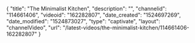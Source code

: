 {
    "title": "The Minimalist Kitchen",
    "description": "",
    "channelid": "114661406",
    "videoid": "162282807",
    "date_created": "1524697269",
    "date_modified": "1524873027",
    "type": "captivate",
    "layout": "channelVideo",
    "url": "\/latest-videos\/the-minimalist-kitchen\/114661406-162282807"
}